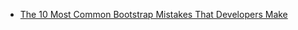 * [The 10 Most Common Bootstrap Mistakes That Developers Make](https://www.toptal.com/twitter-bootstrap/the-10-most-common-bootstrap-mistakes)